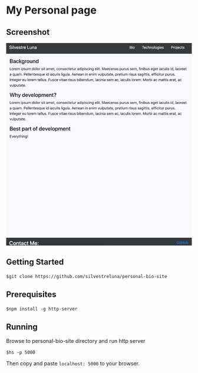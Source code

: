 # My Personal page

## Screenshot
![Bio-page](https://raw.githubusercontent.com/silvestreluna/personal-bio-site/master/img/biopage2.png)

## Getting Started
```
$git clone https://github.com/silvestreluna/personal-bio-site
```

## Prerequisites
```
$npm install -g http-server
```

## Running 
Browse to personal-bio-site directory and run http server
```
$hs -p 5000
```
Then copy and paste `localhost: 5000` to your browser.